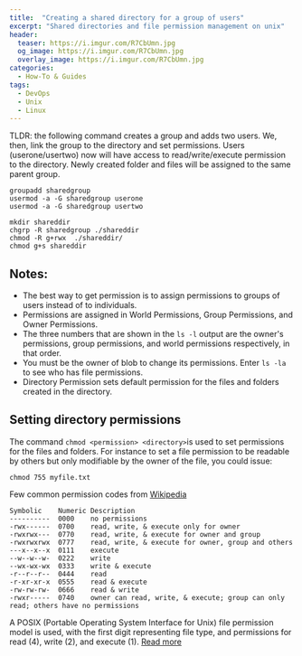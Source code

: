 ```yaml
---
title:  "Creating a shared directory for a group of users"
excerpt: "Shared directories and file permission management on unix"
header:
  teaser: https://i.imgur.com/R7CbUmn.jpg
  og_image: https://i.imgur.com/R7CbUmn.jpg
  overlay_image: https://i.imgur.com/R7CbUmn.jpg
categories:
  - How-To & Guides
tags:
  - DevOps
  - Unix
  - Linux
---
```


TLDR: the following command creates a group and adds two users. We, then, link the group to the
directory and set permissions. Users (userone/usertwo) now will have access to read/write/execute
permission to the directory. Newly created folder and files will be assigned to the same parent group. 

```shell
groupadd sharedgroup
usermod -a -G sharedgroup userone
usermod -a -G sharedgroup usertwo

mkdir shareddir
chgrp -R sharedgroup ./shareddir
chmod -R g+rwx  ./shareddir/
chmod g+s shareddir
```

## Notes:
* The best way to get permission is to assign permissions to groups of users instead of to individuals.
* Permissions are assigned in World Permissions, Group Permissions, and Owner Permissions.
* The three numbers that are shown in the `ls -l` output are the owner's permissions, group permissions, and world permissions respectively, in that order.
* You must be the owner of blob to change its permissions. Enter `ls -la` to see who has file permissions.
* Directory Permission sets default permission for the files and folders created in the directory.



## Setting directory permissions 
The command `chmod <permission> <directory>`is used to set permissions for the files and folders. 
For instance to set a file permission to be readable by others but only modifiable by the owner of the file, 
you could issue:
```
chmod 755 myfile.txt
```
Few common permission codes from [Wikipedia](https://en.wikipedia.org/wiki/File-system_permissions#Numeric_notation)
```
Symbolic    Numeric Description
----------	0000	no permissions
-rwx------	0700	read, write, & execute only for owner
-rwxrwx---	0770	read, write, & execute for owner and group
-rwxrwxrwx	0777	read, write, & execute for owner, group and others
---x--x--x	0111	execute
--w--w--w-	0222	write
--wx-wx-wx	0333	write & execute
-r--r--r--	0444	read
-r-xr-xr-x	0555	read & execute
-rw-rw-rw-	0666	read & write
-rwxr-----	0740	owner can read, write, & execute; group can only read; others have no permissions
```
A POSIX (Portable Operating System Interface for Unix) file permission model is used, with the
  first digit representing file type, and permissions for read (4), write (2), and execute (1). [Read more](https://www.guru99.com/file-permissions.html)
